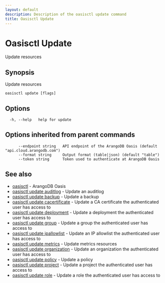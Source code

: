 ```yaml
---
layout: default
description: Description of the oasisctl update command
title: Oasisctl Update
---
```

# Oasisctl Update

Update resources

## Synopsis

Update resources

```
oasisctl update [flags]
```

## Options

```
  -h, --help   help for update
```

## Options inherited from parent commands

```
      --endpoint string   API endpoint of the ArangoDB Oasis (default "api.cloud.arangodb.com")
      --format string     Output format (table|json) (default "table")
      --token string      Token used to authenticate at ArangoDB Oasis
```

## See also

* [oasisctl](oasisctl-options.html)	 - ArangoDB Oasis
* [oasisctl update auditlog](oasisctl-update-auditlog.html)	 - Update an auditlog
* [oasisctl update backup](oasisctl-update-backup.html)	 - Update a backup
* [oasisctl update cacertificate](oasisctl-update-cacertificate.html)	 - Update a CA certificate the authenticated user has access to
* [oasisctl update deployment](oasisctl-update-deployment.html)	 - Update a deployment the authenticated user has access to
* [oasisctl update group](oasisctl-update-group.html)	 - Update a group the authenticated user has access to
* [oasisctl update ipallowlist](oasisctl-update-ipallowlist.html)	 - Update an IP allowlist the authenticated user has access to
* [oasisctl update metrics](oasisctl-update-metrics.html)	 - Update metrics resources
* [oasisctl update organization](oasisctl-update-organization.html)	 - Update an organization the authenticated user has access to
* [oasisctl update policy](oasisctl-update-policy.html)	 - Update a policy
* [oasisctl update project](oasisctl-update-project.html)	 - Update a project the authenticated user has access to
* [oasisctl update role](oasisctl-update-role.html)	 - Update a role the authenticated user has access to

